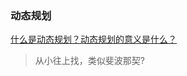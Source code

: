 ### 动态规划

[什么是动态规划？动态规划的意义是什么？](<https://www.zhihu.com/question/23995189/answer/613096905>)

> 从小往上找，类似斐波那契?